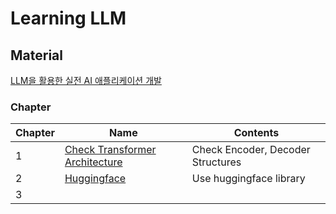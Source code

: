 # Learning LLM

## Material
[LLM을 활용한 실전 AI 애플리케이션 개발](https://github.com/onlybooks/llm/tree/main)

### Chapter
| Chapter | Name | Contents  |
| :--- | ---- | ---- | 
| 1    | [Check Transformer Architecture](https://github.com/JYKai/LLM/tree/main/chapter_01)  | Check Encoder, Decoder Structures  |
| 2    | [Huggingface](https://github.com/JYKai/LLM/tree/main/chapter_02) | Use huggingface library |
| 3    |  | |
